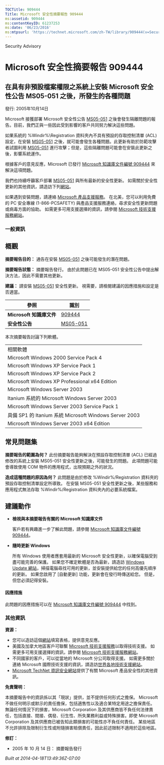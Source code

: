```yaml
---
TOCTitle: 909444
Title: Microsoft 安全性摘要報告 909444
ms:assetid: 909444
ms:contentKeyID: 61237253
ms:date: '06/23/2016'
ms:mtpsurl: 'https://technet.microsoft.com/zh-TW/library/909444(v=Security.10)'
---
```


Security Advisory

Microsoft 安全性摘要報告 909444
===============================

在具有非預設檔案權限之系統上安裝 Microsoft 安全性公告 MS05-051 之後，所發生的各種問題
-------------------------------------------------------------------------------------

發行: 2005年10月14日

Microsoft 接獲部署 Microsoft 安全性公告 [MS05-051](http://www.microsoft.com/taiwan/security/bulletin/ms05-051.mspx) 之後會發生隔離問題的報告。目前，我們正與一些因此受到影響的客戶共同努力解決這些問題。

如果系統的 %Windir%\\Registration 資料夾內不具有預設的存取控制清單 (ACL) 設定，在安裝 [MS05-051](http://www.microsoft.com/taiwan/security/bulletin/ms05-051.mspx) 之後，就可能會發生各種問題。此更新有助於防範攻擊者試圖利用 [MS05-051](http://www.microsoft.com/taiwan/security/bulletin/ms05-051.mspx) 進行攻擊；但是，這些隔離問題可能會在安裝此更新之後，影響系統運作。

根據客戶的意見反應，Microsoft 已發行 [Microsoft 知識庫文件編號 909444](http://support.microsoft.com/kb/909444) 來解決這項問題。

我們也持續呼籲客戶部署 [MS05-051](http://www.microsoft.com/taiwan/security/bulletin/ms05-051.mspx) 與所有最新的安全性更新。 如需關於安全性更新的其他資訊，請造訪下列[網站](http://www.microsoft.com/taiwan/security/)。

如果遇到安裝問題，請連絡 [Microsoft 產品支援服務](http://go.microsoft.com/fwlink/?linkid=21131)。 在北美，您可以利用免費的 PC 安全專線 (1-866-PCSAFETY) 與產品支援服務連絡，尋求安全性更新問題或病毒方面的協助。 如需更多可用支援選擇的資訊，請參閱 [Microsoft 技術支援服務網站](http://support.microsoft.com/)。

### 一般資訊

概觀
----

<span></span>
**摘要報告目的：** 通告在安裝 [MS05-051](http://www.microsoft.com/taiwan/security/bulletin/ms05-051.mspx) 之後可能發生的潛在問題。

**摘要報告狀態：** 摘要報告發行。 由於此問題已在 MS05-051 安全性公告中提出解決方法，因此不需要其他更新。

**建議：** 請安裝 [MS05-051](http://www.microsoft.com/taiwan/security/bulletin/ms05-051.mspx) 安全性更新。 視需要，請檢閱建議的因應措施和設定是否適當。

| 參照                     | 識別                                                                        |
|--------------------------|-----------------------------------------------------------------------------|
| **Microsoft 知識庫文件** | [909444](http://support.microsoft.com/kb/909444)                            |
| **安全性公告**           | [MS05-051](http://www.microsoft.com/taiwan/security/bulletin/ms05-051.mspx) |

本次摘要報告討論下列軟體。

|                                                        |
|--------------------------------------------------------|
| 相關軟體                                               |
| Microsoft Windows 2000 Service Pack 4                  |
| Microsoft Windows XP Service Pack 1                    |
| Microsoft Windows XP Service Pack 2                    |
| Microsoft Windows XP Professional x64 Edition          |
| Microsoft Windows Server 2003                          |
| Itanium 系統的 Microsoft Windows Server 2003           |
| Microsoft Windows Server 2003 Service Pack 1           |
| 具備 SP1 的 Itanium 系統 Microsoft Windows Server 2003 |
| Microsoft Windows Server 2003 x64 Edition              |

常見問題集
----------

<span></span>
**摘要報告的範圍為何？**
此份摘要報告能夠解決在預設存取控制清單 (ACL) 已經過修改的系統上安裝 MS05-051 安全性更新之後，可能發生的問題。 此項問題可能會導致使用 COM 物件的應用程式，出現預期之外的狀況。

**造成這種問題的原因為何？**
此問題是由於修改 %Windir%/Registration 資料夾的預設存取控制清單設定所導致。 在安裝 MS05-051 安全性更新之後，某些服務和應用程式無法存取 %Windir%/Registration 資料夾內的必要系統檔案。

建議動作
--------

<span></span>
-   **檢視與本摘要報告有關的 Microsoft 知識庫文件**

    客戶若有興趣進一步了解此問題，請參閱 [Microsoft 知識庫文件編號 909444](http://support.microsoft.com/kb/909444)。

-   **隨時更新 Windows**

    所有 Windows 使用者應套用最新的 Microsoft 安全性更新，以確保電腦受到盡可能完善的保護。 如果您不確定軟體是否為最新，請造訪 [Windows Update 網站](http://windowsupdate.microsoft.com/)，掃描電腦尋找可用的更新，並安裝提供給您的任何高優先順序的更新。 如果您啟用了 \[自動更新\] 功能，更新會在發行時傳送給您。 但是，但您必須記得安裝。

#### 因應措施

此問題的因應措施可以在 [Microsoft 知識庫文件編號 909444](http://support.microsoft.com/kb/909444) 中找到。

### 其他資訊

**資源：**

-   您可以造訪這個[網站](https://support.microsoft.com/common/survey.aspx?scid=sw;en;1257&amp;showpage=1&amp;ws=technet&amp;sd=tech)填寫表格，提供意見反應。
-   美國及加拿大地區客戶可聯繫 [Microsoft 技術支援服務](http://go.microsoft.com/fwlink/?linkid=21131)以取得技術支援。 如需更多可用支援選擇的資訊，請參閱 [Microsoft 技術支援服務網站](http://support.microsoft.com/)。
-   不同國家的客戶，可以從當地的 Microsoft 分公司取得支援。 如需更多關於連絡 Microsoft 國際技術支援的資訊，請造訪[世界各地技術支援網站](http://go.microsoft.com/fwlink/?linkid=21155)。
-   [Microsoft TechNet 資訊安全網站](http://www.microsoft.com/taiwan/technet/security/default.mspx)提供了有關 Microsoft 產品安全性的其他資訊。

**免責聲明：**

本摘要報告中的資訊係以其「現狀」提供，並不提供任何形式之擔保。 Microsoft 不做任何明示或默示的責任擔保，包括適售性以及適合某特定用途之擔保責任。 無論任何情況下的損害，Microsoft Corporation 及其供應商皆不負任何法律責任，包括直接、間接、偶發、衍生性、所失業務利益或特殊損害。即使 Microsoft Corporation 及其供應商已被告知此類損害的可能性亦不負任何責任。 某些地區不允許排除及限制衍生性或附隨損害賠償責任，因此前述限制不適用於這些地區。

**修訂：**

-   2005 年 10 月 14 日： 摘要報告發行

*Built at 2014-04-18T13:49:36Z-07:00*
